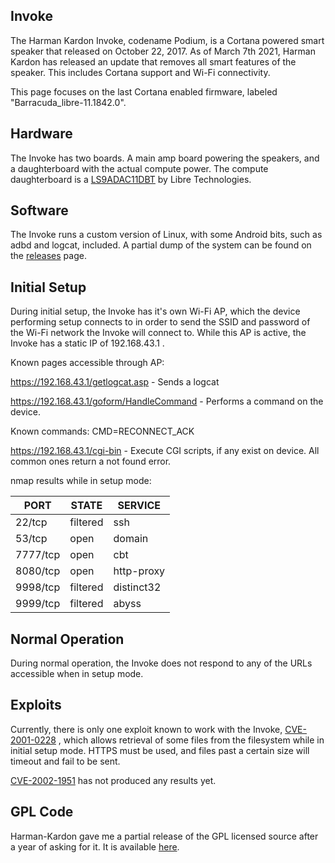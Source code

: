 
  

## Invoke

  

The Harman Kardon Invoke, codename Podium, is a Cortana powered smart speaker that released on October 22, 2017. As of March 7th 2021, Harman Kardon has released an update that removes all smart features of the speaker. This includes Cortana support and Wi-Fi connectivity.

  

This page focuses on the last Cortana enabled firmware, labeled "Barracuda_libre-11.1842.0".

  

## Hardware

The Invoke has two boards. A main amp board powering the speakers, and a daughterboard with the actual compute power. The compute daughterboard is a [LS9ADAC11DBT](https://fccid.io/2ADBM-LS9ADAC11DBT/User-Manual/User-manual-3586873) by Libre Technologies.

## Software
The Invoke runs a custom version of Linux, with some Android bits, such as adbd and logcat, included.
A partial dump of the system can be found on the [releases](https://github.com/coggy9/HKHacking/releases) page.

  

## Initial Setup

During initial setup, the Invoke has it's own Wi-Fi AP, which the device performing setup connects to in order to send the SSID and password of the Wi-Fi network the Invoke will connect to. While this AP is active, the Invoke has a static IP of 192.168.43.1 .

  

Known pages accessible through AP:

https://192.168.43.1/getlogcat.asp - Sends a logcat

https://192.168.43.1/goform/HandleCommand - Performs a command on the device.

Known commands: CMD=RECONNECT_ACK

https://192.168.43.1/cgi-bin - Execute CGI scripts, if any exist on device. All common ones return a not found error.

  

nmap results while in setup mode:

  

PORT | STATE | SERVICE
------ | ------|----------
22/tcp| filtered| ssh
53/tcp| open| domain
7777/tcp|open| cbt
8080/tcp|open| http-proxy
9998/tcp|filtered| distinct32
9999/tcp|filtered| abyss

  
  
  
  

## Normal Operation

During normal operation, the Invoke does not respond to any of the URLs accessible when in setup mode.

  

## Exploits

Currently, there is only one exploit known to work with the Invoke, [CVE-2001-0228](https://www.cvedetails.com/cve/CVE-2001-0228/) , which allows retrieval of some files from the filesystem while in initial setup mode. HTTPS must be used, and files past a certain size will timeout and fail to be sent.

  

[CVE-2002-1951](https://www.exploit-db.com/exploits/21707) has not produced any results yet.

  

## GPL Code

Harman-Kardon gave me a partial release of the GPL licensed source after a year of asking for it. It is available [here](https://archive.org/details/HK-Invoke-source-disclosure).